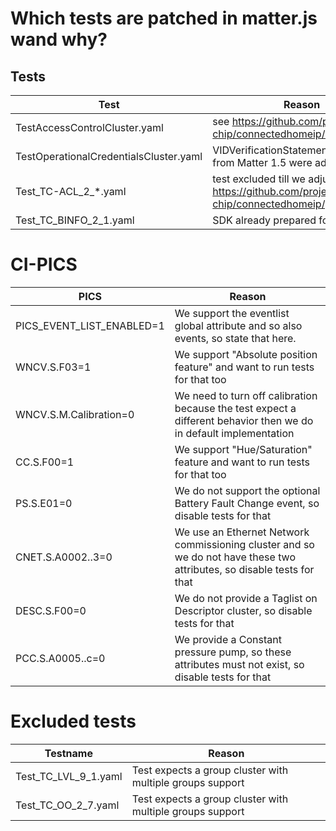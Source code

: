 # Which tests are patched in matter.js wand why?

## Tests

| Test                                   | Reason                                                                                        |
|----------------------------------------|-----------------------------------------------------------------------------------------------|
| TestAccessControlCluster.yaml          | see https://github.com/project-chip/connectedhomeip/issues/33578                              |
| TestOperationalCredentialsCluster.yaml | VIDVerificationStatement checks from Matter 1.5 were added                                    | 
| Test_TC-ACL_2_*.yaml                   | test excluded till we adjusted for https://github.com/project-chip/connectedhomeip/pull/38263 |
| Test_TC_BINFO_2_1.yaml                 | SDK already prepared for Matter 1.5                                                           |

# CI-PICS

| PICS                      | Reason                                                                                                                 |
|---------------------------|------------------------------------------------------------------------------------------------------------------------|
| PICS_EVENT_LIST_ENABLED=1 | We support the eventlist global attribute and so also events, so state that here.                                      |
| WNCV.S.F03=1              | We support "Absolute position feature" and want to run tests for that too                                              |
| WNCV.S.M.Calibration=0    | We need to turn off calibration because the test expect a different behavior then we do in default implementation      |
| CC.S.F00=1                | We support "Hue/Saturation" feature and want to run tests for that too                                                 |
| PS.S.E01=0                | We do not support the optional Battery Fault Change event, so disable tests for that                                   |
| CNET.S.A0002..3=0         | We use an Ethernet Network commissioning cluster and so we do not have these two attributes, so disable tests for that |
| DESC.S.F00=0              | We do not provide a Taglist on Descriptor cluster, so disable tests for that                                           |
| PCC.S.A0005..c=0          | We provide a Constant pressure pump, so these attributes must not exist, so disable tests for that                     |

# Excluded tests
| Testname             | Reason                                                                    |
|----------------------|---------------------------------------------------------------------------|
| Test_TC_LVL_9_1.yaml | Test expects a group cluster with multiple groups support                 |
| Test_TC_OO_2_7.yaml  | Test expects a group cluster with multiple groups support                 |
